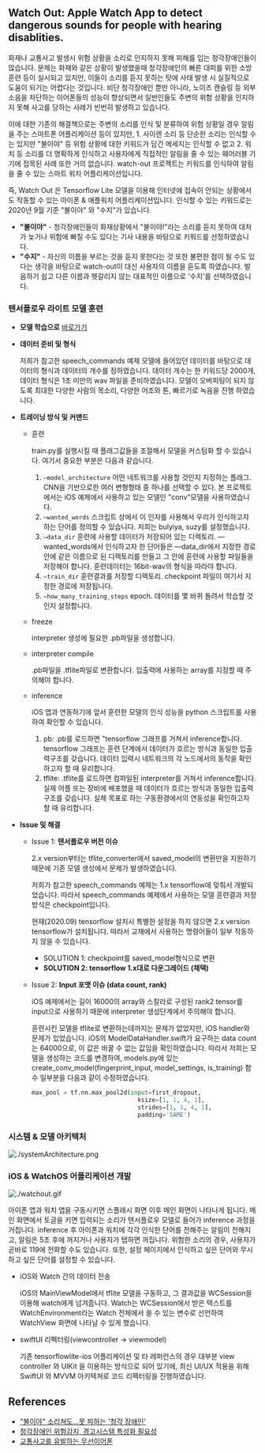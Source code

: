 ## Watch Out: Apple Watch App to detect dangerous sounds for people with hearing disablities.

화재나 교통사고 발생시 위험 상황을 소리로 인지하지 못해 피해를 입는 청각장애인들이 많습니다. 문제는 화재와 같은 상황이 발생했을때 청각장애인의 빠른 대피를 위한 소방훈련 등이 실시되고 있지만, 이들이 소리를 듣지 못하는 탓에 사태 발생 시 실질적으로 도움이 되기는 어렵다는 것입니다. 비단 청각장애인 뿐만 아니라, 노이즈 캔슬링 등 외부 소음을 차단하는 이어폰들의 성능이 향상되면서 일반인들도 주변의 위험 상황을 인지하지 못해 사고를 당하는 사례가 빈번히 발생하고 있습니다.

이에 대한 기존의 해결책으로는 주변의 소리를 인식 및 분류하여 위험 상황일 경우 알림을 주는 스마트폰 어플리케이션 등이 있지만, 1. 사이렌 소리 등 단순한 소리는 인식할 수는 있지만 "불이야" 등 위험 상황에 대한 키워드가 담긴 메세지는 인식할 수 없고 2. 워치 등 소리를 더 명확하게 인식하고 사용자에게 직접적인 알림을 줄 수 있는 웨어러블 기기에 접목된 사례 또한 거의 없습니다. watch-out 프로젝트는 키워드를 인식하여 알림을 줄 수 있는 스마트 워치 어플리케이션입니다.

즉, Watch Out 은 Tensorflow Lite 모델을 이용해 인터넷에 접속이 안되는 상황에서도 작동할 수 있는 아이폰 & 애플워치 어플리케이션입니다. 인식할 수 있는 키워드로는 2020년 9월 기준 "불이야" 와 "수지"가 있습니다. 

- **"불이야"** - 청각장애인들이 화재상황에서 "불이야!"라는 소리를 듣지 못하여 대처가 늦거나 위험에 빠질 수도 있다는 기사 내용을 바탕으로 키워드를 선정하였습니다.
- **"수지"** -  자신의 이름을 부르는 것을 듣지 못한다는 것 또한 불편한 점이 될 수도 있다는 생각을 바탕으로 watch-out이 대신 사용자의 이름을 듣도록 하였습니다. 발음하기 쉽고 다른 이름과 헷갈리지 않는 대표적인 이름으로 '수지'를 선택하였습니다.

### 텐서플로우 라이트 모델 훈련

- **모델 학습으로** [바로가기](https://colab.research.google.com/github/sanghunkang/tensorflow-lite/blob/master/mobile_team_project/model_training/train_speech_model_ios_ko.ipynb)
- **데이터 준비 및 형식**

    저희가 참고한 speech_commands 예제 모델에 들어있던 데이터를 바탕으로 데이터의 형식과 데이터의 개수를 정하였습니다.  데이터 개수는 한 키워드당 2000개, 데이터 형식은 1초 미만의 wav 파일을 준비하였습니다. 모델이 오버피팅이 되지 않도록 최대한 다양한 사람의 목소리, 다양한 어조와 톤, 빠르기로 녹음을 진행 하였습니다.

- **트레이닝 방식 및 커맨드**
    - 훈련

        train.py를 실행시킬 때 플래그값들을 조절해서 모델을 커스텀화 할 수 있습니다. 여기서 중요한 부분은 다음과 같습니다.

        1. `—model_architecture` 어떤 네트워크를 사용할 것인지 지정하는 플래그. CNN을 기반으로한 여러 변형형태 중 하나를 선택할 수 있다. 본 프로젝트에서는 iOS 예제에서 사용하고 있는 모델인 "conv"모델을 사용하였습니다.
        2. `—wanted_words` 스크립트 상에서 이 인자를 사용해서 우리가 인식하고자 하는 단어를 정의할 수 있습니다. 저희는 bulyiya, suzy를 설정했습니다.
        3. `—data_dir` 훈련에 사용할 데이터가 저장되어 있는 디렉토리. —wanted_words에서 인식하고자 한 단어들은 —data_dir에서 지정한 경로 안에 같은 이름으로 된 디렉토리를 만들고 그 안에 훈련에 사용할 파일들을 저장해야 합니다. 훈련데이터는 16bit-wav의 형식을 따라야 합니다.
        4. `—train_dir` 훈련결과를 저장할 디렉토리. checkpoint 파일이 여기서 지정한 경로에 저장됩니다. 
        5. `—how_many_training_steps` epoch. 데이터를 몇 바퀴 돌려서 학습할 것인지 설정합니다.
    - freeze

        interpreter 생성에 필요한 .pb파일을 생성합니다.

    - interpreter compile

        .pb파일을 .tflite파일로 변환합니다. 입출력에 사용하는 array를 지정할 때 주의해야 합니다.

    - inference

        iOS 앱과 연동하기에 앞서 훈련한 모델의 인식 성능을 python 스크립트를 사용하여 확인할 수 있습니다.

        1. pb: .pb를 로드하면 "tensorflow 그래프를 거쳐서 inference합니다. tensorflow 그래프는 훈련 단계에서 데이터가 흐르는 방식과 동일한 입출력구조를 갖습니다. 데이터 입력시 네트워크의 각 노드에서의 동작을 확인하고자 할 때 유리합니다.
        2. tflite: .tflite를 로드하면 컴파일된 interpreter를 거쳐서 inference합니다. 실제 어플 또는 장비에 배포했을 때 데이터가 흐르는 방식과 동일한 입출력구조를 갖습니다. 실제 목표로 하는 구동환경에서의 연동성을 확인하고자 할 때 유리합니다. 
- **Issue 및 해결**
    - Issue 1: **텐서플로우 버전 이슈**

        2.x version부터는 tflite_converter에서 saved_model의 변환만을 지원하기 때문에 기존 모델 생성에서 문제가 발생하였습니다.

        저희가 참고한 speech_commands 예제는 1.x tensorflow에 맞춰서 개발되었습니다. 따라서 speech_commands 예제에서 사용하는 모델 훈련결과 저장방식은 checkpoint입니다. 

        현재(2020.09) tensorflow 설치시 특별한 설정을 하지 않으면 2.x version tensorflow가 설치됩니다. 따라서 교재에서 사용하는 명령어들이 일부 작동하지 않을 수 있습니다.

        - SOLUTION 1: checkpoint를 saved_model형식으로 변환
        - **SOLUTION 2: tensorflow 1.x대로 다운그레이드 (채택)**
    - Issue 2: **Input 포맷 이슈 (data count, rank)**

        iOS 예제에서는 길이 16000의 array와 스칼라로 구성된 rank2 tensor를 input으로 사용하기 때문에 interpreter 생성단계에서 주의해야 합니다.

        훈련시킨 모델을 tflite로 변환하는데까지는 문제가 없었지만, iOS handler와 문제가 있었습니다. iOS의 ModelDataHandler.swift가 요구하는 data count는 64000으로, 이 값은 바꿀 수 없는 값임을 확인하였습니다. 따라서 저희는 모델을 생성하는 코드를 변경하여, models.py에 있는 create_conv_model(fingerprint_input, model_settings, is_training) 함수 일부분을 다음과 같이 수정하였습니다.

        ```python
        max_pool = tf.nn.max_pool2d(input=first_dropout,
                                      ksize=[1, 1, 4, 1],
                                      strides=[1, 1, 4, 1],
                                      padding='SAME')
        ```

### 시스템 & 모델 아키텍처

![./systemArchitecture.png](systemArchitecture.png)

### iOS & WatchOS 어플리케이션 개발

![./watchout.gif](watchout.gif)

아이폰 앱과 워치 앱을 구동시키면 스플래시 화면 이후 메인 화면이 나타나게 됩니다. 메인 화면에서 토글을 키면 입력되는 소리가 텐서플로우 모델로 들어가 inference 과정을 거칩니다. inference 후 아이폰과 워치에 각각 인식한 단어를 전해주는 알림이 전해지고, 알림은 5초 후에 꺼지거나 사용자가 탭하면 꺼집니다. 위험한 소리의 경우, 사용자가 곧바로 119에 전화할 수도 있습니다. 또한, 설정 페이지에서 인식하고 싶은 단어와 무시하고 싶은 단어를 설정할 수 있습니다. 

- iOS와 Watch 간의 데이터 전송

    iOS의 MainViewModel에서 tflite 모델을 구동하고, 그 결과값을 WCSession을 이용해 watch에게 넘겨줍니다. Watch는 WCSession에서 받은 텍스트를 WatchEnvironment라는 Watch 전체에서 쓸 수 있는 변수로 선언하여 WatchView 화면에 나타날 수 있게 했습니다.

- swiftUI 리펙터링(viewcontroller → viewmodel)

    기존 tensorflowlite-ios 어플리케이션 및 타 레퍼런스의 경우 대부분 view controller 와 UIKit 을 이용하는 방식으로 되어 있기에, 최신 UI/UX 적용을 위해 SwiftUI 와 MVVM 아키텍쳐로 코드 리펙터링을 진행하였습니다. 

## References

- ["불이야" 소리쳐도...못 피하는 '청각 장애인'](https://www.cctoday.co.kr/news/articleView.html?idxno=2074577)
- [청각장애인 위험감지, 경고시스템 특성화 필요성](http://www.ablenews.co.kr/News/NewsContent.aspx?CategoryCode=0006&NewsCode=000620191202091610621654#z)
- [교통사고를 유발하는 무선이어폰](http://www.sjbnews.com/news/news.php?code=&number=679078)

